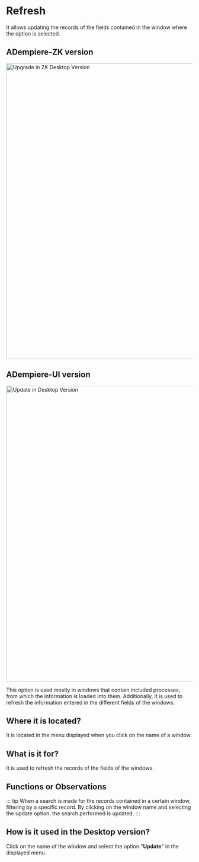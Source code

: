 # Refresh

It allows updating the records of the fields contained in the window where the option is selected.

## ADempiere-ZK version

<img :src="$withBase('/images/components/update/zk-desktop-version-update.png')" alt="Upgrade in ZK Desktop Version" width="800px">

## ADempiere-UI version

<img :src="$withBase('/images/components/update/ui-desktop-version-update.png')" alt="Update in Desktop Version" width="800px">

This option is used mostly in windows that contain included processes, from which the information is loaded into them. Additionally, it is used to refresh the information entered in the different fields of the windows.

## Where it is located?

It is located in the menu displayed when you click on the name of a window.

## What is it for?

It is used to refresh the records of the fields of the windows.

## Functions or Observations

::: tip
When a search is made for the records contained in a certain window, filtering by a specific record. By clicking on the window name and selecting the update option, the search performed is updated.
:::

## How is it used in the Desktop version?

Click on the name of the window and select the option "**Update**" in the displayed menu.

<img :src="$withBase('/images/components/update/how-to-use-it-in-the-desktop-version.gif')" />
